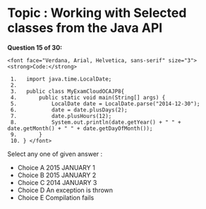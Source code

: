 Topic : Working with Selected classes from the Java API
=======================================================
**Question 15 of 30:**
```
<font face="Verdana, Arial, Helvetica, sans-serif" size="3"> <strong>Code:</strong> 

 1.   import java.time.LocalDate;
 2. 
 3.   public class MyExamCloudOCAJP8{
 4.       public static void main(String[] args) { 
 5.           LocalDate date = LocalDate.parse("2014-12-30");
 6.           date = date.plusDays(2);
 7.           date.plusHours(12);
 8.           System.out.println(date.getYear() + " " + date.getMonth() + " " + date.getDayOfMonth());
 9.       }
 10. } </font>
```

Select any one of given answer :
- Choice A 2015 JANUARY 1
- Choice B 2015 JANUARY 2
- Choice C 2014 JANUARY 3
- Choice D An exception is thrown
- Choice E Compilation fails

